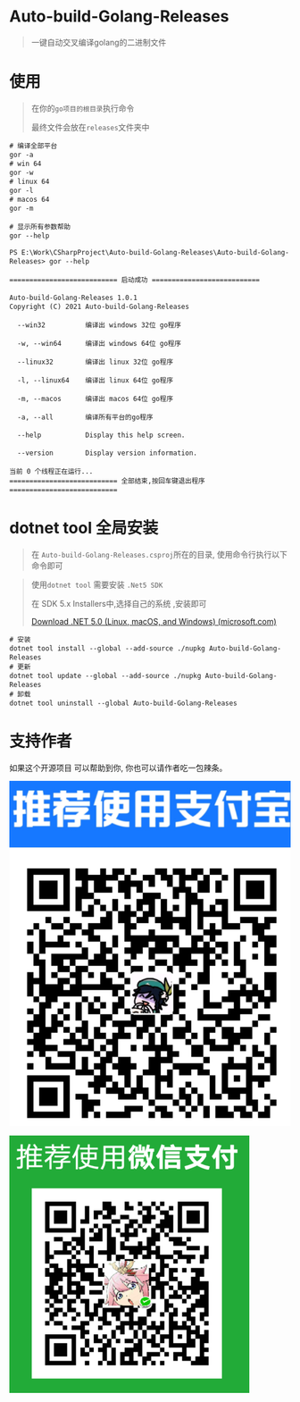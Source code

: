 # Auto-build-Golang-Releases

> 一键自动交叉编译golang的二进制文件

# 使用

> 在你的`go项目的根目录`执行命令
>
> 最终文件会放在`releases`文件夹中

```shell
# 编译全部平台
gor -a
# win 64
gor -w
# linux 64
gor -l
# macos 64
gor -m

# 显示所有参数帮助
gor --help
```



```shell
PS E:\Work\CSharpProject\Auto-build-Golang-Releases\Auto-build-Golang-Releases> gor --help

=========================== 启动成功 ===========================

Auto-build-Golang-Releases 1.0.1
Copyright (C) 2021 Auto-build-Golang-Releases

  --win32          编译出 windows 32位 go程序

  -w, --win64      编译出 windows 64位 go程序

  --linux32        编译出 linux 32位 go程序

  -l, --linux64    编译出 linux 64位 go程序

  -m, --macos      编译出 macos 64位 go程序

  -a, --all        编译所有平台的go程序

  --help           Display this help screen.

  --version        Display version information.

当前 0 个线程正在运行...
=========================== 全部结束,按回车键退出程序 ===========================
```

# dotnet tool 全局安装

> 在 `Auto-build-Golang-Releases.csproj`所在的目录, 使用命令行执行以下命令即可

> 使用`dotnet tool` 需要安装 `.Net5 SDK` 
>
> 在 SDK 5.x  Installers中,选择自己的系统 ,安装即可
>
> [Download .NET 5.0 (Linux, macOS, and Windows) (microsoft.com)](https://dotnet.microsoft.com/download/dotnet/5.0)

```shell
# 安装
dotnet tool install --global --add-source ./nupkg Auto-build-Golang-Releases
# 更新
dotnet tool update --global --add-source ./nupkg Auto-build-Golang-Releases
# 卸载
dotnet tool uninstall --global Auto-build-Golang-Releases
```



# 支持作者

如果这个开源项目 可以帮助到你, 你也可以请作者吃一包辣条。



![image-20210927231420844](img.assets/aliPay.png)



![image-20210927231420844](img.assets/wxPay.png)

